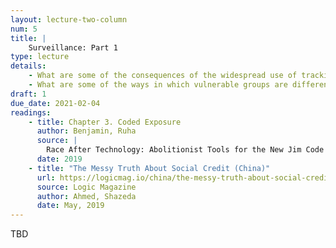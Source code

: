 ```yaml
---
layout: lecture-two-column
num: 5
title: |
    Surveillance: Part 1
type: lecture
details: 
    - What are some of the consequences of the widespread use of tracking and surveilance techologies?
    - What are some of the ways in which vulnerable groups are differentially impacted?
draft: 1
due_date: 2021-02-04
readings:
    - title: Chapter 3. Coded Exposure
      author: Benjamin, Ruha
      source: |
        Race After Technology: Abolitionist Tools for the New Jim Code
      date: 2019
    - title: "The Messy Truth About Social Credit (China)"
      url: https://logicmag.io/china/the-messy-truth-about-social-credit/
      source: Logic Magazine
      author: Ahmed, Shazeda
      date: May, 2019
---
```


TBD

